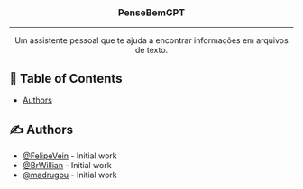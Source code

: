 <h3 align="center">PenseBemGPT</h3>

---

<p align="center"> Um assistente pessoal que te ajuda a encontrar informações em arquivos de texto.
    <br>
    
</p>



## 📝 Table of Contents

- [Authors](#authors)


## ✍️ Authors <a name = "authors"></a>

- [@FelipeVein](https://github.com/FelipeVein) - Initial work
- [@BrWillian](https://github.com/BrWillian) - Initial work
- [@madrugou](https://github.com/madrugou) - Initial work
